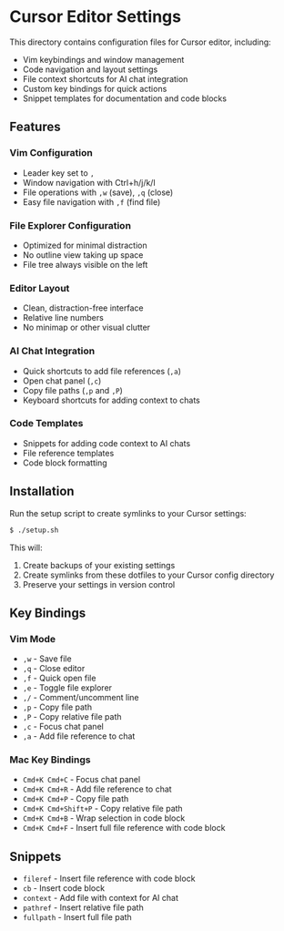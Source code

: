 # Cursor Editor Settings

This directory contains configuration files for Cursor editor, including:

- Vim keybindings and window management
- Code navigation and layout settings
- File context shortcuts for AI chat integration
- Custom key bindings for quick actions
- Snippet templates for documentation and code blocks

## Features

### Vim Configuration
- Leader key set to `,`
- Window navigation with Ctrl+h/j/k/l
- File operations with `,w` (save), `,q` (close)
- Easy file navigation with `,f` (find file)

### File Explorer Configuration
- Optimized for minimal distraction
- No outline view taking up space
- File tree always visible on the left

### Editor Layout
- Clean, distraction-free interface
- Relative line numbers
- No minimap or other visual clutter

### AI Chat Integration
- Quick shortcuts to add file references (`,a`)
- Open chat panel (`,c`)
- Copy file paths (`,p` and `,P`)
- Keyboard shortcuts for adding context to chats

### Code Templates
- Snippets for adding code context to AI chats
- File reference templates
- Code block formatting

## Installation

Run the setup script to create symlinks to your Cursor settings:

```bash
$ ./setup.sh
```

This will:
1. Create backups of your existing settings
2. Create symlinks from these dotfiles to your Cursor config directory
3. Preserve your settings in version control

## Key Bindings

### Vim Mode
- `,w` - Save file
- `,q` - Close editor
- `,f` - Quick open file
- `,e` - Toggle file explorer
- `,/` - Comment/uncomment line
- `,p` - Copy file path
- `,P` - Copy relative file path
- `,c` - Focus chat panel
- `,a` - Add file reference to chat

### Mac Key Bindings
- `Cmd+K Cmd+C` - Focus chat panel
- `Cmd+K Cmd+R` - Add file reference to chat
- `Cmd+K Cmd+P` - Copy file path
- `Cmd+K Cmd+Shift+P` - Copy relative file path
- `Cmd+K Cmd+B` - Wrap selection in code block
- `Cmd+K Cmd+F` - Insert full file reference with code block

## Snippets
- `fileref` - Insert file reference with code block
- `cb` - Insert code block
- `context` - Add file with context for AI chat
- `pathref` - Insert relative file path
- `fullpath` - Insert full file path